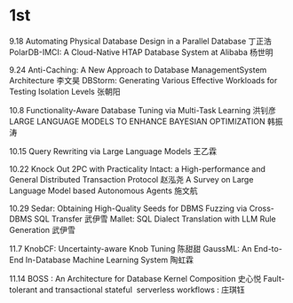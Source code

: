# 1st
9.18
Automating Physical Database Design in a Parallel Database 丁正浩
PolarDB-IMCI: A Cloud-Native HTAP Database System at Alibaba 杨世明

9.24
Anti-Caching: A New Approach to Database ManagementSystem Architecture 李文昊
DBStorm: Generating Various Effective Workloads for Testing Isolation Levels 张朝阳

10.8
Functionality-Aware Database  Tuning via Multi-Task Learning 洪钊彦
LARGE LANGUAGE MODELS TO ENHANCE BAYESIAN OPTIMIZATION 韩振涛

10.15
Query Rewriting via Large Language Models 王乙霖

10.22
Knock Out 2PC with Practicality Intact: a High-performance and General Distributed Transaction Protocol	赵泓尧
A Survey on Large Language Model based Autonomous Agents 施文航

10.29
Sedar: Obtaining High-Quality Seeds for DBMS Fuzzing  via Cross-DBMS SQL Transfer 武伊雪
Mallet: SQL Dialect Translation with LLM Rule Generation 武伊雪

11.7
KnobCF: Uncertainty-aware Knob Tuning 陈甜甜
GaussML: An End-to-End In-Database Machine Learning System 陶虹霖

11.14
BOSS : An Architecture for Database Kernel Composition 史心悦
Fault-tolerant and transactional stateful  serverless workflows : 庄琪钰 